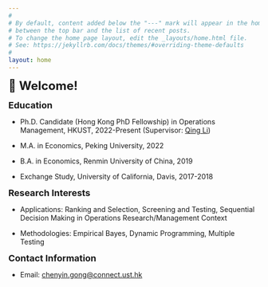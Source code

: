 ```yaml
---
#
# By default, content added below the "---" mark will appear in the home page
# between the top bar and the list of recent posts.
# To change the home page layout, edit the _layouts/home.html file.
# See: https://jekyllrb.com/docs/themes/#overriding-theme-defaults
#
layout: home
---
```

**<font size=5>:wave: Welcome!</font>**

**<font size=4>Education</font>**

* Ph.D. Candidate (Hong Kong PhD Fellowship) in Operations Management, HKUST, 2022-Present (Supervisor: [Qing Li](https://isom.hkust.edu.hk/faculty-and-staff/directory/imqli))
 
* M.A. in Economics, Peking University, 2022

* B.A. in Economics, Renmin University of China, 2019

* Exchange Study, University of California, Davis, 2017-2018

**<font size=4>Research Interests</font>**

* Applications: Ranking and Selection, Screening and Testing, Sequential Decision Making in Operations Research/Management Context

* Methodologies: Empirical Bayes, Dynamic Programming, Multiple Testing

**<font size=4>Contact Information</font>**

* Email: [chenyin.gong@connect.ust.hk](mailto:chenyin.gong@connect.ust.hk)